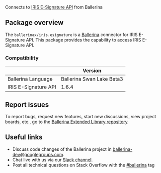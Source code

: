 Connects to [IRIS E-Signature API](https://www.iriscrm.com/api) from Ballerina

## Package overview
The `ballerinax/iris.esignature` is a [Ballerina](https://ballerina.io/) connector for IRIS E-Signature API.
This package provides the capability to access IRIS E-Signature API.

### Compatibility
|                               | Version                         |
|-------------------------------|---------------------------------|
| Ballerina Language            | Ballerina Swan Lake Beta3       | 
| IRIS E-Signature API          | 1.6.4                           |

## Report issues
To report bugs, request new features, start new discussions, view project boards, etc., go to the [Ballerina Extended Library repository](https://github.com/ballerina-platform/ballerina-extended-library)

## Useful links
- Discuss code changes of the Ballerina project in [ballerina-dev@googlegroups.com](mailto:ballerina-dev@googlegroups.com).
- Chat live with us via our [Slack channel](https://ballerina.io/community/slack/).
- Post all technical questions on Stack Overflow with the [#ballerina](https://stackoverflow.com/questions/tagged/ballerina) tag
